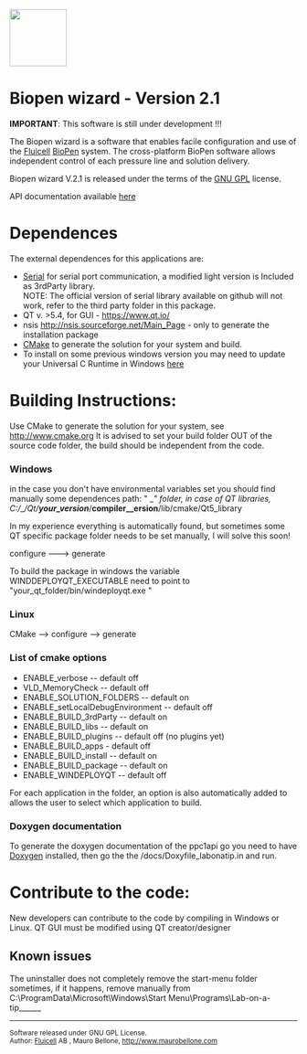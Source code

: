 <a href="http://fluicell.com/"><img src="https://github.com/bellonemauro/Labonatip2.0/blob/master/apps/Lab-on-a-tip/icons/fluicell_iconBIG.png"  width="100" height="100" /></a>

# Biopen wizard - Version 2.1

**IMPORTANT**: This software is still under development !!! 

The Biopen wizard is a software that enables facile configuration and use of the <a href="http://fluicell.com/">Fluicell</a> <a href="http://fluicell.com/thebiopensystem/">BioPen</a> system. 
The cross-platform BioPen software allows independent control of each pressure line and solution delivery.

Biopen wizard V.2.1 is released under the terms of the <a href="https://www.gnu.org/licenses/gpl-3.0.en.html">GNU GPL</a> license. 

API documentation available <a href="https://bellonemauro.github.io/PPC1API-docs.io/">here</a>

# Dependences

The external dependences for this applications are:
  - <a href="https://github.com/wjwwood/serial">Serial</a> for serial port communication, a modified light version is Included as 3rdParty library. <br>
    NOTE: The official version of serial library available on github will not work, refer to the third party folder in this package.
  - QT  v. >5.4, for GUI - https://www.qt.io/
  - nsis http://nsis.sourceforge.net/Main_Page - only to generate the installation package
  - <a href="http://www.cmake.org">CMake</a> to generate the solution for your system and build. 
  - To install on some previous windows version you may need to update your Universal C Runtime in Windows <a href="https://support.microsoft.com/en-us/help/2999226/update-for-universal-c-runtime-in-windows">here</a>


# Building Instructions:

Use CMake to generate the solution for your system, see http://www.cmake.org
It is advised to set your build folder OUT of the source code folder, the build should be independent from the code. 


### Windows 
in the case you don't have environmental variables set you should find manually some dependences path:
" \__\" folder, in case of QT libraries, C:/___/Qt/__your_version___/__compiler__ersion__/lib/cmake/Qt5_library 

In my experience everything is automatically found, but sometimes some QT specific package folder needs to be set manually, I will solve this soon! 

configure --->  generate

To build the package in windows the variable WINDDEPLOYQT_EXECUTABLE need to point to "your_qt_folder/bin/windeployqt.exe "

### Linux 

CMake --> configure --> generate 

### List of cmake options 

 - ENABLE_verbose    -- default off
 - VLD_MemoryCheck   -- default off
 - ENABLE_SOLUTION_FOLDERS  -- default on
 - ENABLE_setLocalDebugEnvironment  -- default off
 - ENABLE_BUILD_3rdParty  -- default on 
 - ENABLE_BUILD_libs  -- default on
 - ENABLE_BUILD_plugins -- default off (no plugins yet)
 - ENABLE_BUILD_apps  - default off
 - ENABLE_BUILD_install -- default on
 - ENABLE_BUILD_package -- default on
 - ENABLE_WINDEPLOYQT -- default off
 
For each application in the folder, an option is also automatically added to allows the user to select which application to build. 
 
### Doxygen documentation 

To generate the doxygen documentation of the ppc1api go you need to have <a href="http://www.stack.nl/~dimitri/doxygen/">Doxygen</a> installed, 
then go the the /docs/Doxyfile_labonatip.in and run. 
 


# Contribute to the code:

New developers can contribute to the code by compiling in Windows or Linux.
QT GUI must be modified using QT creator/designer


## Known issues
The uninstaller does not completely remove the start-menu folder sometimes, 
if it happens, remove manually from C:\ProgramData\Microsoft\Windows\Start Menu\Programs\Lab-on-a-tip______

---------------------------------------------------------------------
<sup> Software released under GNU GPL License. <br>
Author: <a href="http://fluicell.com/">Fluicell</a> AB , Mauro Bellone, http://www.maurobellone.com <br> </sup>
